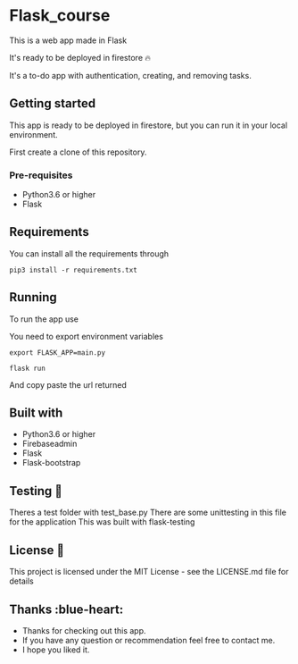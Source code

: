 # Flask_course

This is a web app made in Flask

It's ready to be deployed in firestore :fire:

It's a to-do app with authentication, creating, and removing tasks.

## Getting started

This app is ready to be deployed in firestore, but you can run it in your local environment.

First create a clone of this repository.

### Pre-requisites

- Python3.6 or higher
- Flask

## Requirements

You can install all the requirements through 
```
pip3 install -r requirements.txt
```

## Running

To run the app use 

You need to export environment variables

```
export FLASK_APP=main.py
```

```
flask run
```

And copy paste the url returned

## Built with

- Python3.6 or higher
- Firebaseadmin
- Flask
- Flask-bootstrap

## Testing :microscope:

Theres a test folder with test_base.py
There are some unittesting in this file for the application
This was built with flask-testing

## License :page_with_curl:

This project is licensed under the MIT License - see the LICENSE.md file for details

## Thanks :blue-heart:

- Thanks for checking out this app.
- If you have any question or recommendation feel free to contact me.
- I hope you liked it.
